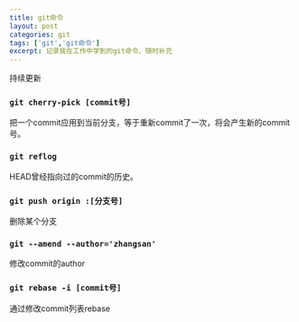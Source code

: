 ```yaml
---
title: git命令
layout: post
categories: git
tags: ['git','git命令']
excerpt: 记录我在工作中学到的git命令，随时补充
---
```


持续更新

### `git cherry-pick [commit号]`
把一个commit应用到当前分支，等于重新commit了一次，将会产生新的commit号。

<!-- more -->

### `git reflog`
HEAD曾经指向过的commit的历史。

### `git push origin :[分支号]`
删除某个分支

### `git --amend --author='zhangsan'`
修改commit的author

### `git rebase -i [commit号]`
通过修改commit列表rebase


